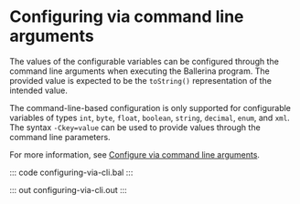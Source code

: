 # Configuring via command line arguments

The values of the configurable variables can be configured through the command line arguments when executing the Ballerina program. The provided value is expected to be the `toString()` representation of the intended value.

The command-line-based configuration is only supported for configurable variables of types `int`, `byte`, `float`, `boolean`, `string`, `decimal`, `enum`, and `xml`.
The syntax `-Ckey=value` can be used to provide values through the command line parameters.

For more information, see [Configure via command line arguments](/learn/configure-ballerina-programs/provide-values-to-configurable-variables/#provide-via-command-line-arguments/).

::: code configuring-via-cli.bal :::

::: out configuring-via-cli.out :::
